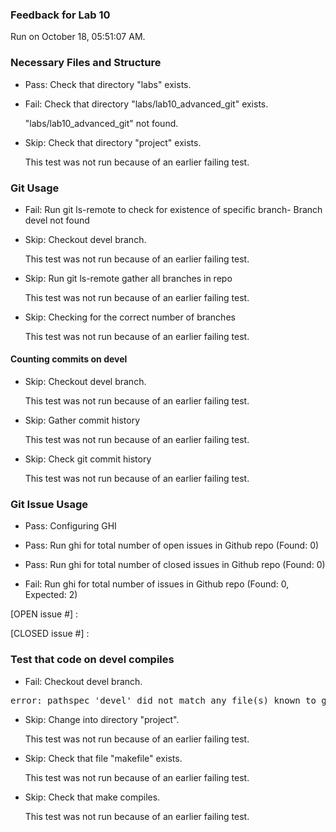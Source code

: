 ### Feedback for Lab 10

Run on October 18, 05:51:07 AM.


### Necessary Files and Structure

+ Pass: Check that directory "labs" exists.

+ Fail: Check that directory "labs/lab10_advanced_git" exists.

     "labs/lab10_advanced_git" not found.

+ Skip: Check that directory "project" exists.

  This test was not run because of an earlier failing test.


### Git Usage

+ Fail: Run git ls-remote to check for existence of specific branch- Branch devel not found

+ Skip: Checkout devel branch.

  This test was not run because of an earlier failing test.

+ Skip: Run git ls-remote gather all branches in repo

  This test was not run because of an earlier failing test.

+ Skip: Checking for the correct number of branches

  This test was not run because of an earlier failing test.


#### Counting commits on devel

+ Skip: Checkout devel branch.

  This test was not run because of an earlier failing test.

+ Skip: Gather commit history

  This test was not run because of an earlier failing test.

+ Skip: Check git commit history

  This test was not run because of an earlier failing test.


### Git Issue Usage

+ Pass: Configuring GHI

+ Pass: Run ghi for total number of open issues in Github repo (Found: 0)

+ Pass: Run ghi for total number of closed issues in Github repo (Found: 0)

+ Fail: Run ghi for total number of issues in Github repo (Found: 0, Expected: 2) 

 [OPEN issue #] : 

[CLOSED issue #] : 

 




### Test that code on  devel compiles

+ Fail: Checkout devel branch.

<pre>error: pathspec 'devel' did not match any file(s) known to git.
</pre>



+ Skip: Change into directory "project".

  This test was not run because of an earlier failing test.

+ Skip: Check that file "makefile" exists.

  This test was not run because of an earlier failing test.

+ Skip: Check that make compiles.

  This test was not run because of an earlier failing test.

